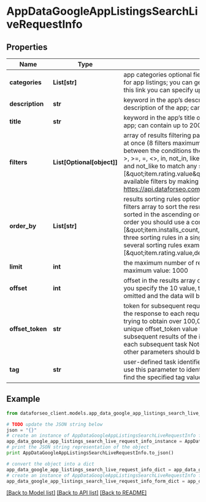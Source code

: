 # AppDataGoogleAppListingsSearchLiveRequestInfo


## Properties

Name | Type | Description | Notes
------------ | ------------- | ------------- | -------------
**categories** | **List[str]** | app categories optional field the categories you specify are used to search for app listings; you can get the full list of available app listing categories by this link you can specify up to 10 categories | [optional] 
**description** | **str** | keyword in the app’s description optional field keywords that occur in the description of the app; can contain up to 200 symbols | [optional] 
**title** | **str** | keyword in the app’s title optional field keywords that occur in the title of the app; can contain up to 200 symbols | [optional] 
**filters** | **List[Optional[object]]** | array of results filtering parameters optional field you can add several filters at once (8 filters maximum) you should set a logical operator and, or between the conditions the following operators are supported: regex, &lt;, &lt;&#x3D;, &gt;, &gt;&#x3D;, &#x3D;, &lt;&gt;, in, not_in, like, not_like you can use the % operator with like and not_like to match any string of zero or more characters example: [\&quot;item.rating.value\&quot;,\&quot;&gt;\&quot;,3] you can receive the list of available filters by making a separate request to https://api.dataforseo.com/v3/app_data/google/app_listings/available_filters | [optional] 
**order_by** | **List[str]** | results sorting rules optional field you can use the same values as in the filters array to sort the results possible sorting types: asc – results will be sorted in the ascending order desc – results will be sorted in the descending order you should use a comma to set up a sorting parameter example: [\&quot;item.installs_count,asc\&quot;] note that you can set no more than three sorting rules in a single request you should use a comma to separate several sorting rules example: [\&quot;item.rating.value,desc\&quot;,\&quot;item.installs_count,asc\&quot;] | [optional] 
**limit** | **int** | the maximum number of returned apps optional field default value: 100 maximum value: 1000 | [optional] 
**offset** | **int** | offset in the results array of returned apps optional field default value: 0 if you specify the 10 value, the first ten entities in the results array will be omitted and the data will be provided for the successive entities | [optional] 
**offset_token** | **str** | token for subsequent requests optional field provided in the identical filed of the response to each request; use this parameter to avoid timeouts while trying to obtain over 100,000 results in a single request; by specifying the unique offset_token value from the response array, you will get the subsequent results of the initial task; offset_token values are unique for each subsequent task Note: if the offset_token is specified in the request, all other parameters should be identical to the previous request | [optional] 
**tag** | **str** | user-defined task identifier optional field the character limit is 255 you can use this parameter to identify the task and match it with the result you will find the specified tag value in the data object of the response | [optional] 

## Example

```python
from dataforseo_client.models.app_data_google_app_listings_search_live_request_info import AppDataGoogleAppListingsSearchLiveRequestInfo

# TODO update the JSON string below
json = "{}"
# create an instance of AppDataGoogleAppListingsSearchLiveRequestInfo from a JSON string
app_data_google_app_listings_search_live_request_info_instance = AppDataGoogleAppListingsSearchLiveRequestInfo.from_json(json)
# print the JSON string representation of the object
print AppDataGoogleAppListingsSearchLiveRequestInfo.to_json()

# convert the object into a dict
app_data_google_app_listings_search_live_request_info_dict = app_data_google_app_listings_search_live_request_info_instance.to_dict()
# create an instance of AppDataGoogleAppListingsSearchLiveRequestInfo from a dict
app_data_google_app_listings_search_live_request_info_form_dict = app_data_google_app_listings_search_live_request_info.from_dict(app_data_google_app_listings_search_live_request_info_dict)
```
[[Back to Model list]](../README.md#documentation-for-models) [[Back to API list]](../README.md#documentation-for-api-endpoints) [[Back to README]](../README.md)


